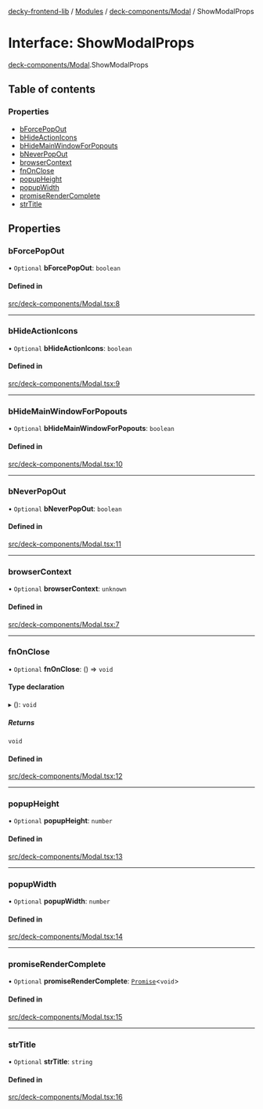 [decky-frontend-lib](../README.md) / [Modules](../modules.md) / [deck-components/Modal](../modules/deck_components_Modal.md) / ShowModalProps

# Interface: ShowModalProps

[deck-components/Modal](../modules/deck_components_Modal.md).ShowModalProps

## Table of contents

### Properties

- [bForcePopOut](deck_components_Modal.ShowModalProps.md#bforcepopout)
- [bHideActionIcons](deck_components_Modal.ShowModalProps.md#bhideactionicons)
- [bHideMainWindowForPopouts](deck_components_Modal.ShowModalProps.md#bhidemainwindowforpopouts)
- [bNeverPopOut](deck_components_Modal.ShowModalProps.md#bneverpopout)
- [browserContext](deck_components_Modal.ShowModalProps.md#browsercontext)
- [fnOnClose](deck_components_Modal.ShowModalProps.md#fnonclose)
- [popupHeight](deck_components_Modal.ShowModalProps.md#popupheight)
- [popupWidth](deck_components_Modal.ShowModalProps.md#popupwidth)
- [promiseRenderComplete](deck_components_Modal.ShowModalProps.md#promiserendercomplete)
- [strTitle](deck_components_Modal.ShowModalProps.md#strtitle)

## Properties

### bForcePopOut

• `Optional` **bForcePopOut**: `boolean`

#### Defined in

[src/deck-components/Modal.tsx:8](https://github.com/SteamDeckHomebrew/decky-frontend-lib/blob/3dbca1a/src/deck-components/Modal.tsx#L8)

___

### bHideActionIcons

• `Optional` **bHideActionIcons**: `boolean`

#### Defined in

[src/deck-components/Modal.tsx:9](https://github.com/SteamDeckHomebrew/decky-frontend-lib/blob/3dbca1a/src/deck-components/Modal.tsx#L9)

___

### bHideMainWindowForPopouts

• `Optional` **bHideMainWindowForPopouts**: `boolean`

#### Defined in

[src/deck-components/Modal.tsx:10](https://github.com/SteamDeckHomebrew/decky-frontend-lib/blob/3dbca1a/src/deck-components/Modal.tsx#L10)

___

### bNeverPopOut

• `Optional` **bNeverPopOut**: `boolean`

#### Defined in

[src/deck-components/Modal.tsx:11](https://github.com/SteamDeckHomebrew/decky-frontend-lib/blob/3dbca1a/src/deck-components/Modal.tsx#L11)

___

### browserContext

• `Optional` **browserContext**: `unknown`

#### Defined in

[src/deck-components/Modal.tsx:7](https://github.com/SteamDeckHomebrew/decky-frontend-lib/blob/3dbca1a/src/deck-components/Modal.tsx#L7)

___

### fnOnClose

• `Optional` **fnOnClose**: () => `void`

#### Type declaration

▸ (): `void`

##### Returns

`void`

#### Defined in

[src/deck-components/Modal.tsx:12](https://github.com/SteamDeckHomebrew/decky-frontend-lib/blob/3dbca1a/src/deck-components/Modal.tsx#L12)

___

### popupHeight

• `Optional` **popupHeight**: `number`

#### Defined in

[src/deck-components/Modal.tsx:13](https://github.com/SteamDeckHomebrew/decky-frontend-lib/blob/3dbca1a/src/deck-components/Modal.tsx#L13)

___

### popupWidth

• `Optional` **popupWidth**: `number`

#### Defined in

[src/deck-components/Modal.tsx:14](https://github.com/SteamDeckHomebrew/decky-frontend-lib/blob/3dbca1a/src/deck-components/Modal.tsx#L14)

___

### promiseRenderComplete

• `Optional` **promiseRenderComplete**: [`Promise`]( https://developer.mozilla.org/en-US/docs/Web/JavaScript/Reference/Global_Objects/Promise )<`void`\>

#### Defined in

[src/deck-components/Modal.tsx:15](https://github.com/SteamDeckHomebrew/decky-frontend-lib/blob/3dbca1a/src/deck-components/Modal.tsx#L15)

___

### strTitle

• `Optional` **strTitle**: `string`

#### Defined in

[src/deck-components/Modal.tsx:16](https://github.com/SteamDeckHomebrew/decky-frontend-lib/blob/3dbca1a/src/deck-components/Modal.tsx#L16)
